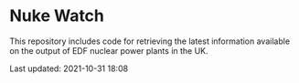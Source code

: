 # Nuke Watch

This repository includes code for retrieving the latest information available on the output of EDF nuclear power plants in the UK.

Last updated: 2021-10-31 18:08